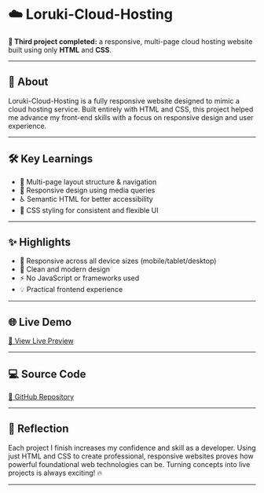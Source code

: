# ☁️ Loruki-Cloud-Hosting

**🎯 Third project completed:** a responsive, multi-page cloud hosting website built using only **HTML** and **CSS**.

---

## 🚀 About

Loruki-Cloud-Hosting is a fully responsive website designed to mimic a cloud hosting service. Built entirely with HTML and CSS, this project helped me advance my front-end skills with a focus on responsive design and user experience.

---

## 🛠️ Key Learnings

- 📄 Multi-page layout structure & navigation  
- 📱 Responsive design using media queries  
- ♿ Semantic HTML for better accessibility  
- 🎨 CSS styling for consistent and flexible UI  

---

## ✨ Highlights

- 📱 Responsive across all device sizes (mobile/tablet/desktop)  
- 🎨 Clean and modern design  
- ⚡ No JavaScript or frameworks used  
- 💡 Practical frontend experience  

---

## 🌐 Live Demo

[🔗 View Live Preview](https://nufail-01.github.io/Loruki-Cloud-Hosting/)

---

## 💻 Source Code

[🔗 GitHub Repository](https://github.com/nufail-01/Loruki-Cloud-Hosting)

---

## 🧠 Reflection

Each project I finish increases my confidence and skill as a developer. Using just HTML and CSS to create professional, responsive websites proves how powerful foundational web technologies can be. Turning concepts into live projects is always exciting! 🔥

---
